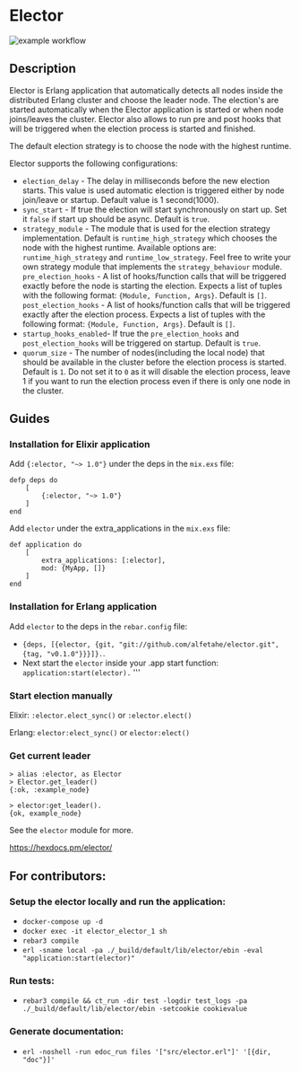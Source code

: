 # Elector

![example workflow](https://github.com/alfetahe/elector/actions/workflows/erlang.yml/badge.svg)

## Description
Elector is Erlang application that automatically detects all nodes inside the distributed Erlang cluster and choose the leader node.
The election's are started automatically when the Elector application is started or when node joins/leaves the cluster.
Elector also allows to run pre and post hooks that will be triggered when the election process is started and finished.

The default election strategy is to choose the node with the highest runtime.

Elector supports the following configurations:
- `election_delay` - The delay in milliseconds before the new election starts. This value is used automatic election is triggered either by node join/leave or startup. Default value is 1 second(1000).
- `sync_start` - If true the election will start synchronously on start up. Set it `false` if start up should be async. Default is `true`.
- `strategy_module` - The module that is used for the election strategy
implementation. Default is `runtime_high_strategy` which chooses the node with the highest runtime.
Available options are: `runtime_high_strategy` and `runtime_low_strategy`. Feel free to write your own strategy module that implements the `strategy_behaviour` module.
`pre_election_hooks` - A list of hooks/function calls that will be triggered exactly before the node is starting the election. Expects
a list of tuples with the following format: `{Module, Function, Args}`. Default is `[]`.
`post_election_hooks` - A list of hooks/function calls that will be triggered exactly after the election process. Expects
a list of tuples with the following format: `{Module, Function, Args}`. Default is `[]`.
- `startup_hooks_enabled`- If true the `pre_election_hooks` and `post_election_hooks` will be triggered on startup. Default is `true`.
- `quorum_size` - The number of nodes(including the local node) that should be available in the cluster before the election process is started. Default is `1`. Do not set it to `0` as it will disable the election process, leave 1 if you want to run the election process even if there is only one node in the cluster.

## Guides

### Installation for Elixir application
Add `{:elector, "~> 1.0"}` under the deps in the `mix.exs` file: 
```
defp deps do
    [
        {:elector, "~> 1.0"}
    ]
end
```
Add `elector` under the extra_applications in the `mix.exs` file:
```
def application do
    [
        extra_applications: [:elector],
        mod: {MyApp, []}
    ]
end
```

### Installation for Erlang application
Add `elector` to the deps in the `rebar.config` file: 
- `{deps, [{elector, {git, "git://github.com/alfetahe/elector.git", {tag, "v0.1.0"}}}]}.`.
- Next start the `elector` inside your .app start function: `application:start(elector).`
'''

### Start election manually
Elixir: `:elector.elect_sync()` or `:elector.elect()`

Erlang: `elector:elect_sync()` or `elector:elect()`

### Get current leader
```
> alias :elector, as Elector
> Elector.get_leader()
{:ok, :example_node}
```

```
> elector:get_leader().
{ok, example_node}
```

See the `elector` module for more.

https://hexdocs.pm/elector/

## For contributors:

### Setup the elector locally and run the application:
- `docker-compose up -d`
- `docker exec -it elector_elector_1 sh`
- `rebar3 compile`
- `erl -sname local -pa ./_build/default/lib/elector/ebin -eval "application:start(elector)"`

### Run tests:
- `rebar3 compile && ct_run -dir test -logdir test_logs -pa ./_build/default/lib/elector/ebin -setcookie cookievalue`

### Generate documentation:
- `erl -noshell -run edoc_run files '["src/elector.erl"]' '[{dir, "doc"}]'`